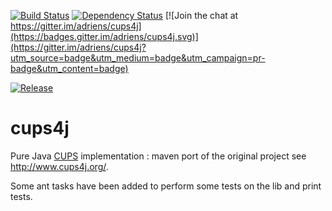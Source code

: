 [![Build Status](https://travis-ci.org/adriens/cups4j.svg?branch=master)](https://travis-ci.org/adriens/cups4j) [![Dependency Status](https://www.versioneye.com/user/projects/585c5b53ec634d002a553f00/badge.svg?style=flat-square)](https://www.versioneye.com/user/projects/585c5b53ec634d002a553f00)  [![Join the chat at https://gitter.im/adriens/cups4j](https://badges.gitter.im/adriens/cups4j.svg)](https://gitter.im/adriens/cups4j?utm_source=badge&utm_medium=badge&utm_campaign=pr-badge&utm_content=badge)

[![Release](https://jitpack.io/v/adriens/cups4j.svg)](https://jitpack.io/#adriens/cups4j)

# cups4j



Pure Java [CUPS](https://www.cups.org/) implementation : maven port of the original project see http://www.cups4j.org/.

Some ant tasks have been added to perform some tests on the lib and print tests.


